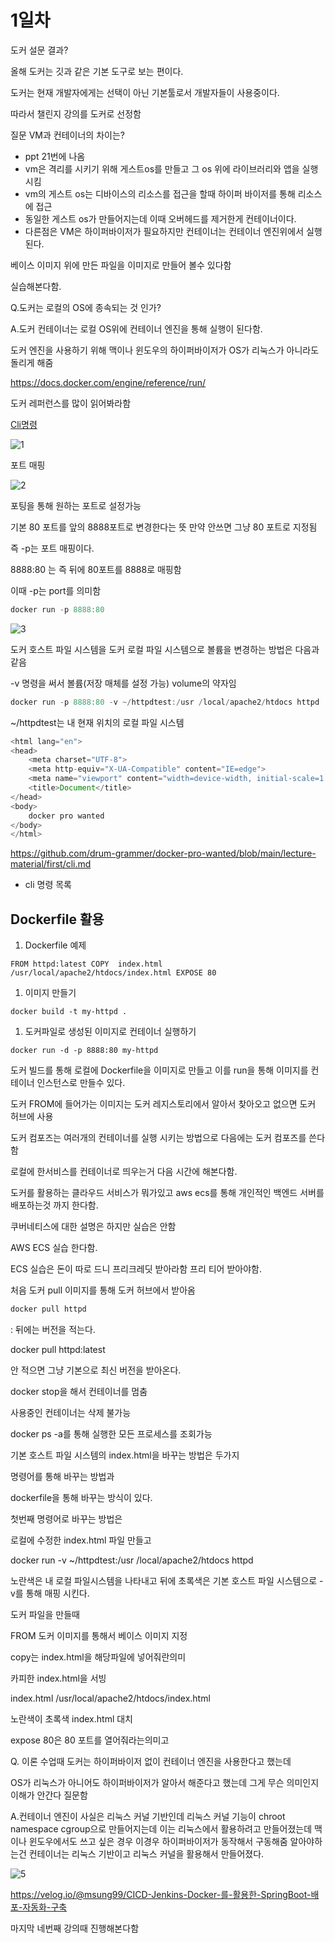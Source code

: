 # 1일차

도커 설문 결과?

올해 도커는 깃과 같은 기본 도구로 보는 편이다.

도커는 현재 개발자에게는 선택이 아닌 기본툴로서 개발자들이 사용중이다.

따라서 챌린지 강의를 도커로 선정함

질문 VM과 컨테이너의 차이는?

- ppt 21번에 나옴
- vm은 격리를 시키기 위해 게스트os를 만들고 그 os 위에 라이브러리와 앱을 실행 시킴
- vm의 게스트 os는 디바이스의 리소스를 접근을 할때 하이퍼 바이저를 통해 리소스에 접근
- 동일한 게스트 os가 만들어지는데 이때 오버헤드를 제거한게 컨테이너이다.
- 다른점은 VM은 하이퍼바이저가 필요하지만 컨테이너는 컨테이너 엔진위에서 실행된다.

베이스 이미지 위에 만든 파일을 이미지로 만들어 볼수 있다함

실습해본다함.

Q.도커는 로컬의 OS에 종속되는 것 인가?

A.도커 컨테이너는 로컬 OS위에 컨테이너 엔진을 통해 실행이 된다함.

도커 엔진을 사용하기 위해 맥이나 윈도우의 하이퍼바이저가  OS가 리눅스가 아니라도 돌리게 해줌

https://docs.docker.com/engine/reference/run/

도커 레퍼런스를 많이 읽어봐라함

[Cli명령](https://github.com/vivalahm/Docker101/blob/main/Day1/day1_docker_cli.md)

![1](https://user-images.githubusercontent.com/48741014/230269784-c1a2ca74-c094-4da6-93a9-a636261ceaa9.png)

포트 매핑

![2](https://user-images.githubusercontent.com/48741014/230269789-26eb8858-ce1c-4d6b-8d6e-275877d60981.png)

포팅을 통해 원하는 포트로 설정가능

기본 80 포트를 앞의 8888포트로 변경한다는 뜻 만약 안쓰면 그냥 80 포트로 지정됨

즉 -p는 포트 매핑이다.

8888:80 는 즉 뒤에 80포트를 8888로 매핑함

이때 -p는 port를 의미함

```java
docker run -p 8888:80 
```

![3](https://user-images.githubusercontent.com/48741014/230269791-1924f1ac-e58c-49da-9bce-f979bda89e42.png)

도커 호스트 파일 시스템을 도커 로컬 파일 시스템으로 볼륨을 변경하는 방법은 다음과 같음

-v 명령을 써서 볼륨(저장 매체를 설정 가능) volume의 약자임

```java
docker run -p 8888:80 -v ~/httpdtest:/usr /local/apache2/htdocs httpd
```

~/httpdtest는 내 현재 위치의 로컬 파일 시스템

```java
<html lang="en">
<head>
    <meta charset="UTF-8">
    <meta http-equiv="X-UA-Compatible" content="IE=edge">
    <meta name="viewport" content="width=device-width, initial-scale=1.0">
    <title>Document</title>
</head>
<body>
    docker pro wanted
</body>
</html>
```

https://github.com/drum-grammer/docker-pro-wanted/blob/main/lecture-material/first/cli.md

- cli 명령 목록

## Dockerfile 활용

1. Dockerfile 예제

```
FROM httpd:latest COPY  index.html /usr/local/apache2/htdocs/index.html EXPOSE 80
```

1. 이미지 만들기

```
docker build -t my-httpd .
```

1. 도커파일로 생성된 이미지로 컨테이너 실행하기

```
docker run -d -p 8888:80 my-httpd
```

도커 빌드를 통해 로컬에 Dockerfile을 이미지로 만들고 이를 run을 통해 이미지를 컨테이너 인스턴스로 만들수 있다.

도커 FROM에 들어가는 이미지는 도커 레지스토리에서 알아서 찾아오고 없으면 도커 허브에 사용

도커 컴포즈는 여러개의 컨테이너를 실행 시키는 방법으로 다음에는 도커 컴포즈를 쓴다함

로컬에 한서비스를 컨테이너로 띄우는거 다음 시간에 해본다함.

도커를 활용하는 클라우드 서비스가 뭐가있고 aws ecs를 통해 개인적인 백엔드 서버를 배포하는것 까지 한다함.

쿠버네티스에 대한 설명은 하지만 실습은 안함

AWS ECS 실습 한다함.

ECS 실습은 돈이 따로 드니 프리크레딧 받아라함 프리 티어 받아야함.

처음 도커 pull 이미지를 통해 도커 허브에서 받아옴

```java
docker pull httpd 
```

: 뒤에는 버전을 적는다.

docker pull httpd:latest

안 적으면 그냥 기본으로 최신 버전을 받아온다.

docker stop을 해서 컨테이너를 멈춤

사용중인 컨테이너는 삭제 불가능

docker ps -a를 통해 실행한 모든 프로세스를 조회가능

기본 호스트 파일 시스템의 index.html을 바꾸는 방법은 두가지

명령어를 통해 바꾸는 방법과

dockerfile을 통해 바꾸는 방식이 있다.

첫번째 명령어로 바꾸는 방법은

로컬에 수정한 index.html 파일 만들고

docker run -v ~/httpdtest:/usr /local/apache2/htdocs httpd

노란색은 내 로컬 파일시스템을 나타내고 뒤에 초록색은 기본 호스트 파일 시스템으로 -v를 통해 매핑 시킨다.

도커 파일을 만들때

FROM 도커 이미지를 통해서 베이스 이미지 지정

copy는 index.html을 해당파일에 넣어줘란의미

카피한 index.html을 서빙

index.html /usr/local/apache2/htdocs/index.html

노란색이 초록색 index.html 대치

expose 80은 80 포트를 열어줘라는의미고

Q. 이론 수업때 도커는 하이퍼바이저 없이 컨테이너 엔진을 사용한다고 했는데

OS가 리눅스가 아니어도 하이퍼바이저가 알아서 해준다고 했는데 그게 무슨 의미인지 이해가 안간다 질문함

A.컨테이너 엔진이 사실은 리눅스 커널 기반인데 리눅스 커널 기능이 chroot namespace cgroup으로 만들어지는데 이는 리눅스에서 활용하려고 만들어졌는데 맥이나 윈도우에서도 쓰고 싶은 경우 이경우 하이퍼바이저가 동작해서 구동해줌 알아야하는건 컨테이너는 리눅스 기반이고 리눅스 커널을 활용해서 만들어졌다.

![5](https://user-images.githubusercontent.com/48741014/230269793-655dbf66-5278-45d1-b22b-7fbdc85a7503.png)

https://velog.io/@msung99/CICD-Jenkins-Docker-를-활용한-SpringBoot-배포-자동화-구축

마지막 네번째 강의때 진행해본다함









